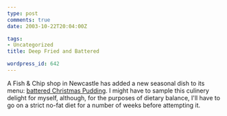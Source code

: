```yaml
---
type: post
comments: true
date: 2003-10-22T20:04:00Z

tags:
- Uncategorized
title: Deep Fried and Battered

wordpress_id: 642
---
```


A Fish & Chip shop in Newcastle has added a new seasonal dish to its menu: [battered Christmas Pudding](http://news.bbc.co.uk/1/hi/england/tyne/3210456.stm). I might have to sample this culinery delight for myself, although, for the purposes of dietary balance, I'll have to go on a strict no-fat diet for a number of weeks before attempting it. 
